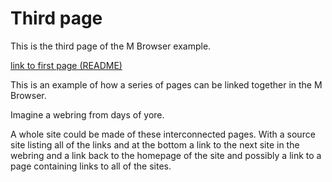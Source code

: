 # Third page

This is the third page of the M Browser example.

[link to first page (README)](https://raw.githubusercontent.com/abemassry/m-browser/refs/heads/main/README.md)

This is an example of how a series of pages can be linked together in the M Browser.

Imagine a webring from days of yore.

A whole site could be made of these interconnected pages. With a source site listing all of the
links and at the bottom a link to the next site in the webring and a link back to the homepage of
the site and possibly a link to a page containing links to all of the sites.
